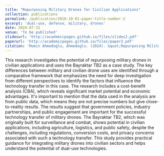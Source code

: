```yaml
---
title: "Repurposing Military Drones for Civilian Applications"
collection: publications
permalink: /publication/2010-10-01-paper-title-number-2
excerpt: 'dual-use, defense, military, drones'
date: 2024-07-31
venue: 'To be published'
slidesurl: 'http://academicpages.github.io/files/slides2.pdf'
paperurl: 'http://academicpages.github.io/files/paper2.pdf'
citation: 'Mumin Ahmedoglu, Ahmedoglu. (2024). &quot;Repurposing Military Drones for Civilian Applications.&quot; <i> - </i>.'
---
```


This research investigates the potential of repurposing military drones in civilian applications and uses the Bayraktar TB2 as a case study. The key differences between military and civilian drone uses are identified through a comparative framework that emphasizes the need for deep investigation from different perspectives to identify the factors that influence the technology transfer in this case. The research includes a cost-benefit analysis (CBA), which reveals significant market potential and economic advantages. It's important to mention that the data used in the analysis are from public data, which means they are not precise numbers but give close-to-reality results. The results suggest that government policies, industry partnerships, and public engagement are important for the successful technology transfer of military drones. The Bayraktar TB2, which was originally built for surveillance and combat, shows potential in civilian applications, including agriculture, logistics, and public safety, despite the challenges, including regulations, conversion costs, and privacy concerns associated with such a technology transfer. This study provides practical guidance for integrating military drones into civilian sectors and helps understand the potential of dual-use technologies.
